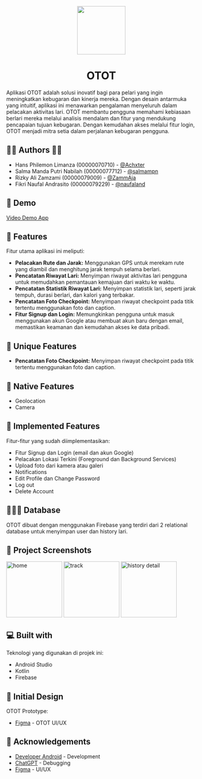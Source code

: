 <p align="center">
  <img src="https://github.com/user-attachments/assets/8043bb1b-2d13-41df-87b9-1eab4ac8ddb9" width=128/>
</p>
<h1 align="center" id="title">OTOT</h1>
Aplikasi OTOT adalah solusi inovatif bagi para pelari yang ingin meningkatkan kebugaran dan kinerja mereka. Dengan desain antarmuka yang intuitif, aplikasi ini menawarkan pengalaman menyeluruh dalam pelacakan aktivitas lari. OTOT membantu pengguna memahami kebiasaan berlari mereka melalui analisis mendalam dan fitur yang mendukung pencapaian tujuan kebugaran. Dengan kemudahan akses melalui fitur login, OTOT menjadi mitra setia dalam perjalanan kebugaran pengguna.


<h2>🧑‍💻 Authors 👩‍💻</h2>

- Hans Philemon Limanza (00000070710) - [@Achxter](https://github.com/Achxter)
- Salma Manda Putri Nabilah (00000077712) - [@salmampn](https://github.com/salmampn)
- Rizky Ali Zamzami (00000079009) - [@ZammAja](https://github.com/ZammAja)
- Fikri Naufal Andrasito (00000079229) - [@naufaland](https://github.com/naufaland)

<h2>🚀 Demo</h2>

[Video Demo App](https://youtu.be/Eq3Y2icC7Aw)

<h2>🧐 Features </h2>
Fitur utama aplikasi ini meliputi:

- **Pelacakan Rute dan Jarak:** Menggunakan GPS untuk merekam rute yang diambil dan menghitung jarak tempuh selama berlari.
- **Pencatatan Riwayat Lari:** Menyimpan riwayat aktivitas lari pengguna untuk memudahkan pemantauan kemajuan dari waktu ke waktu.
- **Pencatatan Statistik Riwayat Lari:** Menyimpan statistik lari, seperti jarak tempuh, durasi berlari, dan kalori yang terbakar.
- **Pencatatan Foto Checkpoint:** Menyimpan riwayat checkpoint pada titik tertentu menggunakan foto dan caption.
- **Fitur Signup dan Login:** Memungkinkan pengguna untuk masuk menggunakan akun Google atau membuat akun baru dengan email, memastikan keamanan dan kemudahan akses ke data pribadi.

<h2>🤯 Unique Features</h2>

- **Pencatatan Foto Checkpoint:** Menyimpan riwayat checkpoint pada titik tertentu menggunakan foto dan caption.

<h2>🤯 Native Features</h2>

- Geolocation
- Camera


<h2>🧐 Implemented Features </h2>
Fitur-fitur yang sudah diimplementasikan:

- Fitur Signup dan Login (email dan akun Google)
- Pelacakan Lokasi Terkini (Foreground dan Background Services)
- Upload foto dari kamera atau galeri
- Notifications
- Edit Profile dan Change Password
- Log out
- Delete Account

<h2> 🏃‍♂️‍➡️ Database </h2>
OTOT dibuat dengan menggunakan Firebase yang terdiri dari 2 relational database untuk menyimpan user dan history lari. 

<h2>📸 Project Screenshots </h2>

<img src="https://github.com/user-attachments/assets/cf1a767b-e34f-4e5e-8904-5d3c7c47cc35" alt="home" width=148/ >
<img src="https://github.com/user-attachments/assets/b48d4a89-208d-4d51-a694-56f42ee1b2f2" alt="track" width=148/>
<img src="https://github.com/user-attachments/assets/f8f87a49-9624-4000-b3ae-d643c3f924e9" alt="history detail" width=148/>

<h2>💻 Built with</h2>
Teknologi yang digunakan di projek ini:

- Android Studio
- Kotlin
- Firebase

<h2>🤔 Initial Design</h2>

OTOT Prototype:
- [Figma](https://www.figma.com/design/96pe433QG3uYQglXExz7uO/OTOT?node-id=1895-3270&t=3s1SUn0Yfn6Esutn-1) -  OTOT UI/UX
  
<h2>🏅 Acknowledgements </h2>

 - [Developer Android](https://developer.android.com/studio/intro) - Development
 - [ChatGPT](https://chat.openai.com/) -  Debugging
 - [Figma](https://www.figma.com/) -  UI/UX

